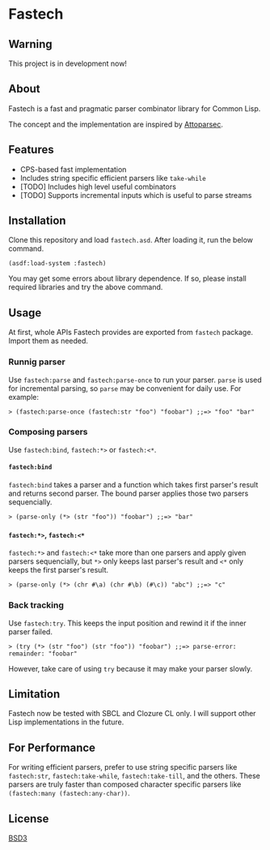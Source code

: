 Fastech
=======
Warning
-------
This project is in development now!

About
-----
Fastech is a fast and pragmatic parser combinator library for Common Lisp.

The concept and the implementation are inspired by [Attoparsec][].

[Attoparsec]: https://github.com/bos/attoparsec

Features
--------
* CPS-based fast implementation
* Includes string specific efficient parsers like `take-while`
* [TODO] Includes high level useful combinators
* [TODO] Supports incremental inputs which is useful to parse streams

Installation
------------
Clone this repository and load `fastech.asd`. After loading it, run the below command.

    (asdf:load-system :fastech)

You may get some errors about library dependence. If so, please install required libraries and try the above command.

Usage
-----
At first, whole APIs Fastech provides are exported from `fastech` package. Import them as needed.

### Runnig parser
Use `fastech:parse` and `fastech:parse-once` to run your parser. `parse` is used for incremental parsing, so `parse` may be convenient for daily use. For example:

    > (fastech:parse-once (fastech:str "foo") "foobar") ;;=> "foo" "bar"

### Composing parsers
Use `fastech:bind`, `fastech:*>` or `fastech:<*`.

#### `fastech:bind`
`fastech:bind` takes a parser and a function which takes first parser's result and returns second parser. The bound parser applies those two parsers sequencially.

    > (parse-only (*> (str "foo")) "foobar") ;;=> "bar"

#### `fastech:*>`, `fastech:<*`
`fastech:*>` and `fastech:<*` take more than one parsers and apply given parsers sequencially,  but `*>` only keeps last parser's result and `<*` only keeps the first parser's result.

    > (parse-only (*> (chr #\a) (chr #\b) (#\c)) "abc") ;;=> "c"

### Back tracking
Use `fastech:try`. This keeps the input position and rewind it if the inner parser failed.

    > (try (*> (str "foo") (str "foo")) "foobar") ;;=> parse-error: remainder: "foobar"

However, take care of using `try` because it may make your parser slowly.

Limitation
----------
Fastech now be tested with SBCL and Clozure CL only. I will support other Lisp implementations in the future.

For Performance
---------------
For writing efficient parsers, prefer to use string specific parsers like `fastech:str`, `fastech:take-while`, `fastech:take-till`, and the others. These parsers are truly faster than composed character specific parsers like `(fastech:many (fastech:any-char))`.

License
-------
[BSD3](http://opensource.org/licenses/BSD-3-Clause)
